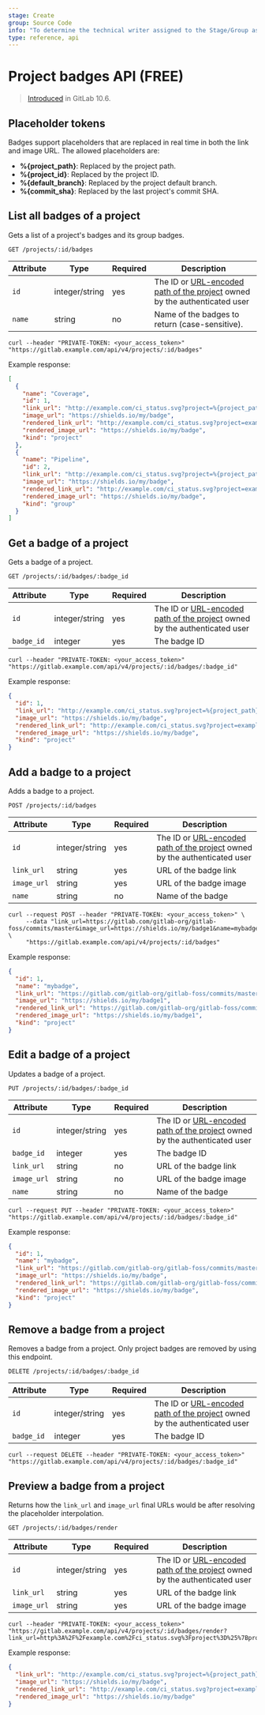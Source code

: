 ```yaml
---
stage: Create
group: Source Code
info: "To determine the technical writer assigned to the Stage/Group associated with this page, see https://about.gitlab.com/handbook/engineering/ux/technical-writing/#assignments"
type: reference, api
---
```


# Project badges API **(FREE)**

> [Introduced](https://gitlab.com/gitlab-org/gitlab-foss/-/merge_requests/17082) in GitLab 10.6.

## Placeholder tokens

Badges support placeholders that are replaced in real time in both the link and image URL. The allowed placeholders are:

<!-- vale gitlab.Spelling = NO -->

- **%{project_path}**: Replaced by the project path.
- **%{project_id}**: Replaced by the project ID.
- **%{default_branch}**: Replaced by the project default branch.
- **%{commit_sha}**: Replaced by the last project's commit SHA.

<!-- vale gitlab.Spelling = YES -->
## List all badges of a project

Gets a list of a project's badges and its group badges.

```plaintext
GET /projects/:id/badges
```

| Attribute | Type | Required | Description |
| --------- | ---- | -------- | ----------- |
| `id`      | integer/string | yes | The ID or [URL-encoded path of the project](README.md#namespaced-path-encoding) owned by the authenticated user |
| `name`    | string         | no  | Name of the badges to return (case-sensitive). |

```shell
curl --header "PRIVATE-TOKEN: <your_access_token>" "https://gitlab.example.com/api/v4/projects/:id/badges"
```

Example response:

```json
[
  {
    "name": "Coverage",
    "id": 1,
    "link_url": "http://example.com/ci_status.svg?project=%{project_path}&ref=%{default_branch}",
    "image_url": "https://shields.io/my/badge",
    "rendered_link_url": "http://example.com/ci_status.svg?project=example-org/example-project&ref=master",
    "rendered_image_url": "https://shields.io/my/badge",
    "kind": "project"
  },
  {
    "name": "Pipeline",
    "id": 2,
    "link_url": "http://example.com/ci_status.svg?project=%{project_path}&ref=%{default_branch}",
    "image_url": "https://shields.io/my/badge",
    "rendered_link_url": "http://example.com/ci_status.svg?project=example-org/example-project&ref=master",
    "rendered_image_url": "https://shields.io/my/badge",
    "kind": "group"
  }
]
```

## Get a badge of a project

Gets a badge of a project.

```plaintext
GET /projects/:id/badges/:badge_id
```

| Attribute | Type | Required | Description |
| --------- | ---- | -------- | ----------- |
| `id`      | integer/string | yes | The ID or [URL-encoded path of the project](README.md#namespaced-path-encoding) owned by the authenticated user |
| `badge_id` | integer | yes   | The badge ID |

```shell
curl --header "PRIVATE-TOKEN: <your_access_token>" "https://gitlab.example.com/api/v4/projects/:id/badges/:badge_id"
```

Example response:

```json
{
  "id": 1,
  "link_url": "http://example.com/ci_status.svg?project=%{project_path}&ref=%{default_branch}",
  "image_url": "https://shields.io/my/badge",
  "rendered_link_url": "http://example.com/ci_status.svg?project=example-org/example-project&ref=master",
  "rendered_image_url": "https://shields.io/my/badge",
  "kind": "project"
}
```

## Add a badge to a project

Adds a badge to a project.

```plaintext
POST /projects/:id/badges
```

| Attribute | Type | Required | Description |
| --------- | ---- | -------- | ----------- |
| `id`      | integer/string | yes | The ID or [URL-encoded path of the project](README.md#namespaced-path-encoding) owned by the authenticated user |
| `link_url` | string         | yes | URL of the badge link |
| `image_url` | string | yes | URL of the badge image |
| `name` | string | no | Name of the badge |

```shell
curl --request POST --header "PRIVATE-TOKEN: <your_access_token>" \
     --data "link_url=https://gitlab.com/gitlab-org/gitlab-foss/commits/master&image_url=https://shields.io/my/badge1&name=mybadge" \
     "https://gitlab.example.com/api/v4/projects/:id/badges"
```

Example response:

```json
{
  "id": 1,
  "name": "mybadge",
  "link_url": "https://gitlab.com/gitlab-org/gitlab-foss/commits/master",
  "image_url": "https://shields.io/my/badge1",
  "rendered_link_url": "https://gitlab.com/gitlab-org/gitlab-foss/commits/master",
  "rendered_image_url": "https://shields.io/my/badge1",
  "kind": "project"
}
```

## Edit a badge of a project

Updates a badge of a project.

```plaintext
PUT /projects/:id/badges/:badge_id
```

| Attribute | Type | Required | Description |
| --------- | ---- | -------- | ----------- |
| `id`      | integer/string | yes | The ID or [URL-encoded path of the project](README.md#namespaced-path-encoding) owned by the authenticated user |
| `badge_id` | integer | yes   | The badge ID |
| `link_url` | string         | no | URL of the badge link |
| `image_url` | string | no | URL of the badge image |
| `name` | string | no | Name of the badge |

```shell
curl --request PUT --header "PRIVATE-TOKEN: <your_access_token>" "https://gitlab.example.com/api/v4/projects/:id/badges/:badge_id"
```

Example response:

```json
{
  "id": 1,
  "name": "mybadge",
  "link_url": "https://gitlab.com/gitlab-org/gitlab-foss/commits/master",
  "image_url": "https://shields.io/my/badge",
  "rendered_link_url": "https://gitlab.com/gitlab-org/gitlab-foss/commits/master",
  "rendered_image_url": "https://shields.io/my/badge",
  "kind": "project"
}
```

## Remove a badge from a project

Removes a badge from a project. Only project badges are removed by using this endpoint.

```plaintext
DELETE /projects/:id/badges/:badge_id
```

| Attribute | Type | Required | Description |
| --------- | ---- | -------- | ----------- |
| `id`      | integer/string | yes | The ID or [URL-encoded path of the project](README.md#namespaced-path-encoding) owned by the authenticated user |
| `badge_id` | integer | yes   | The badge ID |

```shell
curl --request DELETE --header "PRIVATE-TOKEN: <your_access_token>" "https://gitlab.example.com/api/v4/projects/:id/badges/:badge_id"
```

## Preview a badge from a project

Returns how the `link_url` and `image_url` final URLs would be after resolving the placeholder interpolation.

```plaintext
GET /projects/:id/badges/render
```

| Attribute | Type | Required | Description |
| --------- | ---- | -------- | ----------- |
| `id`      | integer/string | yes | The ID or [URL-encoded path of the project](README.md#namespaced-path-encoding) owned by the authenticated user |
| `link_url` | string         | yes | URL of the badge link|
| `image_url` | string | yes | URL of the badge image |

```shell
curl --header "PRIVATE-TOKEN: <your_access_token>" "https://gitlab.example.com/api/v4/projects/:id/badges/render?link_url=http%3A%2F%2Fexample.com%2Fci_status.svg%3Fproject%3D%25%7Bproject_path%7D%26ref%3D%25%7Bdefault_branch%7D&image_url=https%3A%2F%2Fshields.io%2Fmy%2Fbadge"
```

Example response:

```json
{
  "link_url": "http://example.com/ci_status.svg?project=%{project_path}&ref=%{default_branch}",
  "image_url": "https://shields.io/my/badge",
  "rendered_link_url": "http://example.com/ci_status.svg?project=example-org/example-project&ref=master",
  "rendered_image_url": "https://shields.io/my/badge"
}
```
